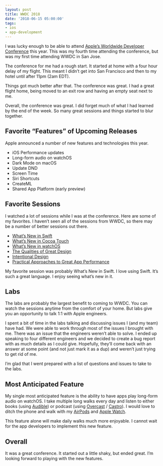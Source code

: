 ```yaml
---
layout: post
title: WWDC 2018
date: '2018-06-15 05:00:00'
tags:
- ios
- app-development
---
```


I was lucky enough to be able to attend [Apple’s Worldwide Developer Conference](https://developer.apple.com/wwdc/) this year. This was my fourth time attending the conference, but was my first time attending WWDC in San Jose.

The conference for me had a rough start. It started at home with a four hour delay of my flight. This meant I didn’t get into San Francisco and then to my hotel until after 11pm (2am EDT).

Things got much better after that. The conference was great. I had a great flight home, being moved to an exit row and having an empty seat next to me.

Overall, the conference was great. I did forget much of what I had learned by the end of the week. So many great sessions and things started to blur together.

## Favorite “Features” of Upcoming Releases

Apple announced a number of new features and technologies this year.

- iOS Performance updates
- Long-form audio on watchOS
- Dark Mode on macOS
- Update DND
- Screen Time
- Siri Shortcuts
- CreateML
- Shared App Platform (early preview)

## Favorite Sessions

I watched a lot of sessions while I was at the conference. Here are some of my favorites. I haven’t seen all of the sessions from WWDC, so there may be a number of better sessions out there.

- [What’s New in Swift](https://developer.apple.com/wwdc18/401)
- [What’s New in Cocoa Touch](https://developer.apple.com/wwdc18/202)
- [What’s New in watchOS](https://developer.apple.com/wwdc18/206)
- [The Qualities of Great Design](https://developer.apple.com/wwdc18/801)
- [Intentional Design](https://developer.apple.com/wwdc18/802)
- [Practical Approaches to Great App Performance](https://developer.apple.com/wwdc18/407)

My favorite session was probably What’s New in Swift. I love using Swift. It’s such a great language. I enjoy seeing what’s new in it.

## Labs

The labs are probably the largest benefit to coming to WWDC. You can watch the sessions anytime from the comfort of your home. But labs give you an opportunity to talk 1:1 with Apple engineers.

I spent a bit of time in the labs talking and discussing issues I (and my team) have had. We were able to work through most of the issues I brought with me. There was an issue that the engineers weren’t able to solve. I ended up speaking to four different engineers and we decided to create a bug report with as much details as I could give. Hopefully, they’ll come back with an answer at some point (and not just mark it as a dup) and weren’t just trying to get rid of me.

I’m glad that I went prepared with a list of questions and issues to take to the labs.

## Most Anticipated Feature

My single most anticipated feature is the ability to have apps play long-form audio on watchOS. I take multiple long walks every day and listen to either books (using [Audible](https://www.audible.com/)) or podcast (using [Overcast](https://overcast.fm/) / [Castro](http://supertop.co/castro/)). I would love to ditch the phone and walk with my [AirPods](https://www.apple.com/airpods/) and [Apple Watch](https://www.apple.com/watch/).

This feature alone will make daily walks much more enjoyable. I cannot wait for the app developers to implement this new feature.

## Overall

It was a great conference. It started out a little shaky, but ended great. I’m looking forward to playing with the new features.

